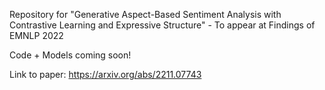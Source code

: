 Repository for "Generative Aspect-Based Sentiment Analysis with Contrastive Learning and Expressive Structure" - To appear at Findings of EMNLP 2022 

Code + Models coming soon!  

Link to paper: https://arxiv.org/abs/2211.07743 

 
